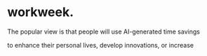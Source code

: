 # workweek.

The popular view is that people will use AI-generated time savings

to enhance their personal lives, develop innovations, or increase